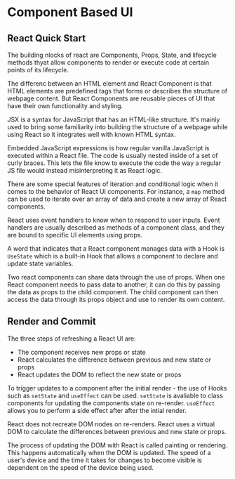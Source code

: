 # Component Based UI

## React Quick Start

The building nlocks of react are Components, Props, State, and lifecycle methods thyat allow components to render or execute code at certain points of its lifecycle.

The differenc between an HTML element and React Component is that HTML elements are predefined tags that forms or describes the structure of webpage content. But React Components are reusable pieces of UI that have their own functionality and styling.

JSX is a syntax for JavaScript that has an HTML-like structure. It's mainly used to bring some familiarity into building the structure of a webpage while using React so it integrates well with known HTML syntax.

Embedded JavaScript expressions is how regular vanilla JavaScript is executed within a React file. The code is usually nested inside of a set of curly braces. This lets the file know to execute the code the way a regular JS file would instead misinterpreting it as React logic.

There are some special features of iteration and conditional logic when it comes to the behavior of React UI components. For instance, a `map` method can be used to iterate over an array of data and create a new array of React components.

React uses event handlers to know when to respond to user inputs. Event handlers are usually described as methods of a component class, and they are bound to specific UI elements using props. 

A word that indicates that a React component manages data with a Hook is `UseState` which is a built-in Hook that allows a component to declare and update state variables.

Two react components can share data through the use of props. When one React component needs to pass data to another, it can do this by passing the data as props to the child component. The child component can then access the data through its props object and use to render its own content.

## Render and Commit

The three steps of refreshing a React UI are:

- The component receives new props or state
- React calculates the difference between previous and new state or props
- React updates the DOM to reflect the new state or props

To trigger updates to a component after the initial render - the use of Hooks such as `setState` and `useEffect` can be used. `setState` is avaliable to class components for updating the components state on re-render. `useEffect` allows you to perform a side effect after after the intial render.

React does not recreate DOM nodes on re-renders. React uses a virtual DOM to  calculate the differences between previous and new state or props.

The process of updating the DOM with React is called painting or rendering. This happens automatically when the DOM is updated. The speed of a user's device and the time it takes for changes to become visible is dependent on the speed of the device being used.
